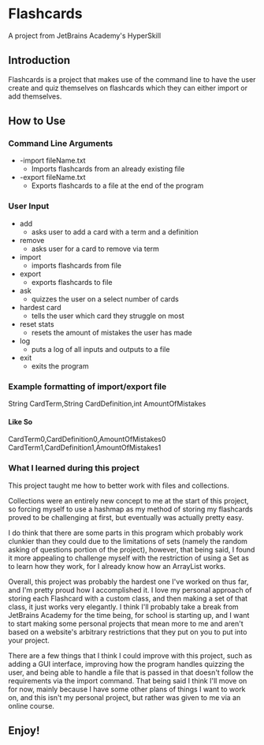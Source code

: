 # Flashcards

A project from JetBrains Academy's HyperSkill 

## Introduction

Flashcards is a project that makes use of the command line to have the user create and quiz themselves
on flashcards which they can either import or add themselves. 

## How to Use

### Command Line Arguments

* -import fileName.txt
    * Imports flashcards from an already existing file
* -export fileName.txt
    * Exports flashcards to a file at the end of the program
    
### User Input

* add
    * asks user to add a card with a term and a definition
* remove
    * asks user for a card to remove via term
* import
    * imports flashcards from file
* export
    * exports flashcards to file
* ask
    * quizzes the user on a select number of cards
* hardest card
    * tells the user which card they struggle on most
* reset stats
    * resets the amount of mistakes the user has made
* log
    * puts a log of all inputs and outputs to a file
* exit
    * exits the program
    
### Example formatting of import/export file

String CardTerm,String CardDefinition,int AmountOfMistakes

#### Like So

CardTerm0,CardDefinition0,AmountOfMistakes0
CardTerm1,CardDefinition1,AmountOfMistakes1

### What I learned during this project

This project taught me how to better work with files and collections.

Collections were an entirely new concept to me at the start of this project, so forcing myself to
use a hashmap as my method of storing my flashcards proved to be challenging at first, but eventually
was actually pretty easy.

I do think that there are some parts in this program which probably work clunkier than they could
due to the limitations of sets (namely the random asking of questions portion of the project), however,
that being said, I found it more appealing to challenge myself with the restriction of using a Set as to 
learn how they work, for I already know how an ArrayList works.

Overall, this project was probably the hardest one I've worked on thus far, and I'm pretty proud how
I accomplished it. I love my personal approach of storing each Flashcard with a custom class, and then 
making a set of that class, it just works very elegantly. I think I'll probably take a break from 
JetBrains Academy for the time being, for school is starting up, and I want to start making some personal
projects that mean more to me and aren't based on a website's arbitrary restrictions that they
put on you to put into your project.

There are a few things that I think I could improve with this project, such as adding a GUI interface,
improving how the program handles quizzing the user, and being able to handle a file that is passed in
that doesn't follow the requirements via the import command. That being said I think I'll move on 
for now, mainly because I have some other plans of things I want to work on, and this isn't my 
personal project, but rather was given to me via an online course.

## Enjoy!






